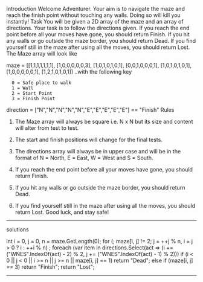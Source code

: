 Introduction
Welcome Adventurer. Your aim is to navigate the maze and reach the finish point without touching any walls. Doing so will kill you instantly!
Task
You will be given a 2D array of the maze and an array of directions. Your task is to follow the directions given. If you reach the end point before all your moves have gone, you should return Finish. If you hit any walls or go outside the maze border, you should return Dead. If you find yourself still in the maze after using all the moves, you should return Lost.
The Maze array will look like

maze = [[1,1,1,1,1,1,1],
        [1,0,0,0,0,0,3],
        [1,0,1,0,1,0,1],
        [0,0,1,0,0,0,1],
        [1,0,1,0,1,0,1],
        [1,0,0,0,0,0,1],
        [1,2,1,0,1,0,1]]
..with the following key

      0 = Safe place to walk
      1 = Wall
      2 = Start Point
      3 = Finish Point
  direction = ["N","N","N","N","N","E","E","E","E","E"] == "Finish"
Rules
1. The Maze array will always be square i.e. N x N but its size and content will alter from test to test.

2. The start and finish positions will change for the final tests.

3. The directions array will always be in upper case and will be in the format of N = North, E = East, W = West and S = South.

4. If you reach the end point before all your moves have gone, you should return Finish.

5. If you hit any walls or go outside the maze border, you should return Dead.

6. If you find yourself still in the maze after using all the moves, you should return Lost.
Good luck, and stay safe!


---------------------------------------------------------------
solutions


int i = 0, j = 0, n = maze.GetLength(0);
            for (; maze[i, j] != 2; j = ++j % n, i = j > 0 ? i : ++i % n) ;
            foreach (var item in directions.Select(act => (i += ("WNES".IndexOf(act) - 2) % 2, j += ("WNES".IndexOf(act) - 1) % 2)))
                if (i < 0 || j < 0 || i >= n || j >= n || maze[i, j] == 1) return "Dead";
                else if (maze[i, j] == 3) return "Finish";
            return "Lost";

----------------


